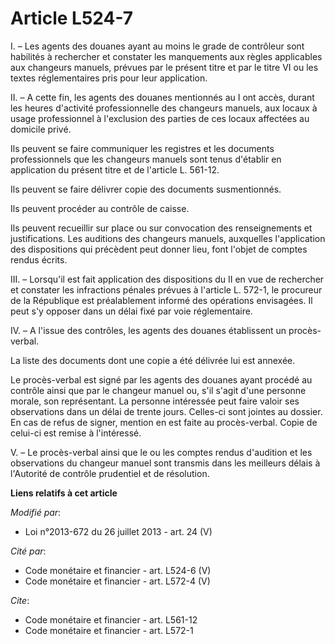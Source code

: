 # Article L524-7

I. – Les agents des douanes ayant au moins le grade de contrôleur sont habilités à rechercher et constater les manquements
aux règles applicables aux changeurs manuels, prévues par le présent titre et par le titre VI ou les textes réglementaires
pris pour leur application.

II. – A cette fin, les agents des douanes mentionnés au I ont accès, durant les heures d'activité professionnelle des
changeurs manuels, aux locaux à usage professionnel à l'exclusion des parties de ces locaux affectées au domicile privé.

Ils peuvent se faire communiquer les registres et les documents professionnels que les changeurs manuels sont tenus d'établir
en application du présent titre et de l'article L. 561-12.

Ils peuvent se faire délivrer copie des documents susmentionnés.

Ils peuvent procéder au contrôle de caisse.

Ils peuvent recueillir sur place ou sur convocation des renseignements et justifications. Les auditions des changeurs
manuels, auxquelles l'application des dispositions qui précèdent peut donner lieu, font l'objet de comptes rendus écrits.

III. – Lorsqu'il est fait application des dispositions du II en vue de rechercher et constater les infractions pénales
prévues à l'article L. 572-1, le procureur de la République est préalablement informé des opérations envisagées. Il peut s'y
opposer dans un délai fixé par voie réglementaire.

IV. – A l'issue des contrôles, les agents des douanes établissent un procès-verbal.

La liste des documents dont une copie a été délivrée lui est annexée.

Le procès-verbal est signé par les agents des douanes ayant procédé au contrôle ainsi que par le changeur manuel ou, s'il
s'agit d'une personne morale, son représentant. La personne intéressée peut faire valoir ses observations dans un délai de
trente jours. Celles-ci sont jointes au dossier. En cas de refus de signer, mention en est faite au procès-verbal. Copie de
celui-ci est remise à l'intéressé.

V. – Le procès-verbal ainsi que le ou les comptes rendus d'audition et les observations du changeur manuel sont transmis dans
les meilleurs délais à l'Autorité de contrôle prudentiel et de résolution.

**Liens relatifs à cet article**

_Modifié par_:

  - Loi n°2013-672 du 26 juillet 2013 - art. 24 (V)

_Cité par_:

  - Code monétaire et financier - art. L524-6 (V)
  - Code monétaire et financier - art. L572-4 (V)

_Cite_:

  - Code monétaire et financier - art. L561-12
  - Code monétaire et financier - art. L572-1
